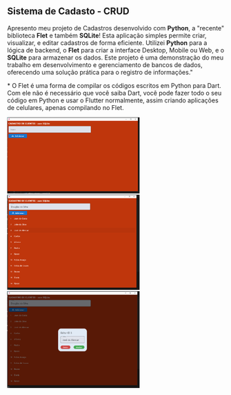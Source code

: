 <h2>Sistema de Cadasto - CRUD</h2>

<p>
Apresento meu projeto de Cadastros desenvolvido com <strong>Python</strong>, a "recente" biblioteca <strong>Flet</strong> e também <strong>SQLite</strong>! 
  Esta aplicação simples permite criar, visualizar, e editar cadastros de forma eficiente. Utilizei <strong>Python</strong> para a lógica de backend, o <strong>Flet</strong> 
  para criar a interface Desktop, Mobile ou Web, e o <strong>SQLite</strong> para armazenar os dados. Este projeto é uma demonstração do meu trabalho em desenvolvimento e gerenciamento de bancos de dados, 
  oferecendo uma solução prática para o registro de informações."
</p>

<p>
  * O Flet é uma forma de compilar os códigos escritos em Python para Dart. Com ele não é necessário que você saiba Dart, 
  você pode fazer todo o seu código em Python e usar o Flutter normalmente, assim criando aplicações de celulares, apenas compilando no Flet.
</p>

<img src="img01.png" style="zoom:30%;" />
<img src="img02.png" style="zoom:30%;" />
<img src="img03.png" style="zoom:30%;" />
